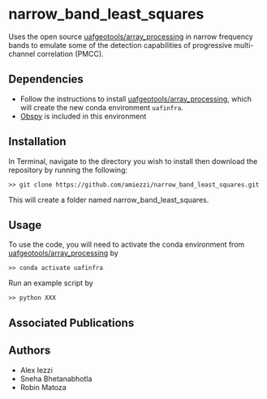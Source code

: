 # narrow_band_least_squares
Uses the open source [uafgeotools/array_processing](https://github.com/uafgeotools/array_processing) in narrow frequency bands to emulate some of the detection capabilities of progressive multi-channel correlation (PMCC). 
 
## Dependencies
- Follow the instructions to install [uafgeotools/array_processing](https://github.com/uafgeotools/array_processing), which will create the new conda environment `uafinfra`. 
- [Obspy](https://docs.obspy.org/) is included in this environment

## Installation
In Terminal, navigate to the directory you wish to install then download the repository by running the following:
```
>> git clone https://github.com/amiezzi/narrow_band_least_squares.git
```
This will create a folder named narrow_band_least_squares. 

## Usage
To use the code, you will need to activate the conda environment from [uafgeotools/array_processing](https://github.com/uafgeotools/array_processing) by 
```
>> conda activate uafinfra
```

Run an example script by 
```
>> python XXX
```

## Associated Publications

## Authors
- Alex Iezzi 
- Sneha Bhetanabhotla 
- Robin Matoza 
